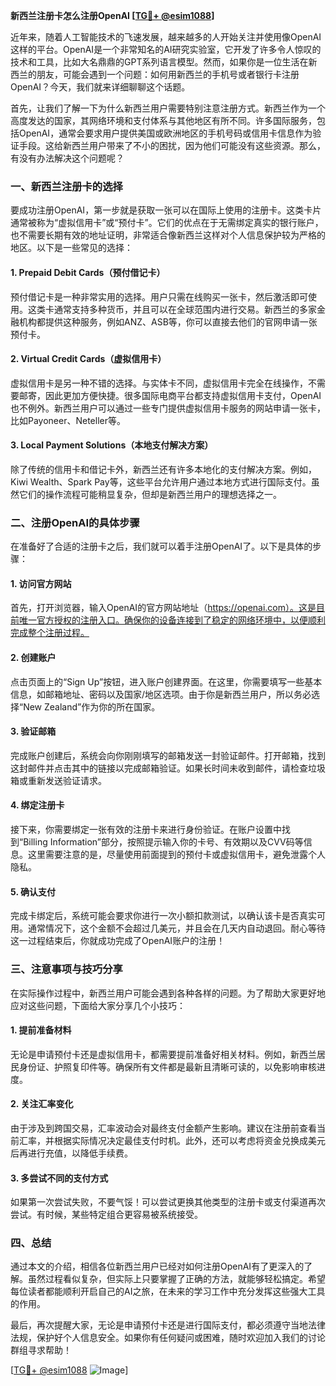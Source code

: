 **新西兰注册卡怎么注册OpenAI [[TG💪+ @esim1088](https://t.me/s/esim1088)]**

近年来，随着人工智能技术的飞速发展，越来越多的人开始关注并使用像OpenAI这样的平台。OpenAI是一个非常知名的AI研究实验室，它开发了许多令人惊叹的技术和工具，比如大名鼎鼎的GPT系列语言模型。然而，如果你是一位生活在新西兰的朋友，可能会遇到一个问题：如何用新西兰的手机号或者银行卡注册OpenAI？今天，我们就来详细聊聊这个话题。

首先，让我们了解一下为什么新西兰用户需要特别注意注册方式。新西兰作为一个高度发达的国家，其网络环境和支付体系与其他地区有所不同。许多国际服务，包括OpenAI，通常会要求用户提供美国或欧洲地区的手机号码或信用卡信息作为验证手段。这给新西兰用户带来了不小的困扰，因为他们可能没有这些资源。那么，有没有办法解决这个问题呢？

### **一、新西兰注册卡的选择**

要成功注册OpenAI，第一步就是获取一张可以在国际上使用的注册卡。这类卡片通常被称为“虚拟信用卡”或“预付卡”。它们的优点在于无需绑定真实的银行账户，也不需要长期有效的地址证明，非常适合像新西兰这样对个人信息保护较为严格的地区。以下是一些常见的选择：

#### **1. Prepaid Debit Cards（预付借记卡）**
预付借记卡是一种非常实用的选择。用户只需在线购买一张卡，然后激活即可使用。这类卡通常支持多种货币，并且可以在全球范围内进行交易。新西兰的多家金融机构都提供这种服务，例如ANZ、ASB等，你可以直接去他们的官网申请一张预付卡。

#### **2. Virtual Credit Cards（虚拟信用卡）**
虚拟信用卡是另一种不错的选择。与实体卡不同，虚拟信用卡完全在线操作，不需要邮寄，因此更加方便快捷。很多国际电商平台都支持虚拟信用卡支付，OpenAI也不例外。新西兰用户可以通过一些专门提供虚拟信用卡服务的网站申请一张卡，比如Payoneer、Neteller等。

#### **3. Local Payment Solutions（本地支付解决方案）**
除了传统的信用卡和借记卡外，新西兰还有许多本地化的支付解决方案。例如，Kiwi Wealth、Spark Pay等，这些平台允许用户通过本地方式进行国际支付。虽然它们的操作流程可能稍显复杂，但却是新西兰用户的理想选择之一。

### **二、注册OpenAI的具体步骤**

在准备好了合适的注册卡之后，我们就可以着手注册OpenAI了。以下是具体的步骤：

#### **1. 访问官方网站**
首先，打开浏览器，输入OpenAI的官方网站地址（https://openai.com）。这是目前唯一官方授权的注册入口。确保你的设备连接到了稳定的网络环境中，以便顺利完成整个注册过程。

#### **2. 创建账户**
点击页面上的“Sign Up”按钮，进入账户创建界面。在这里，你需要填写一些基本信息，如邮箱地址、密码以及国家/地区选项。由于你是新西兰用户，所以务必选择“New Zealand”作为你的所在国家。

#### **3. 验证邮箱**
完成账户创建后，系统会向你刚刚填写的邮箱发送一封验证邮件。打开邮箱，找到这封邮件并点击其中的链接以完成邮箱验证。如果长时间未收到邮件，请检查垃圾箱或重新发送验证请求。

#### **4. 绑定注册卡**
接下来，你需要绑定一张有效的注册卡来进行身份验证。在账户设置中找到“Billing Information”部分，按照提示输入你的卡号、有效期以及CVV码等信息。这里需要注意的是，尽量使用前面提到的预付卡或虚拟信用卡，避免泄露个人隐私。

#### **5. 确认支付**
完成卡绑定后，系统可能会要求你进行一次小额扣款测试，以确认该卡是否真实可用。通常情况下，这个金额不会超过几美元，并且会在几天内自动退回。耐心等待这一过程结束后，你就成功完成了OpenAI账户的注册！

### **三、注意事项与技巧分享**

在实际操作过程中，新西兰用户可能会遇到各种各样的问题。为了帮助大家更好地应对这些问题，下面给大家分享几个小技巧：

#### **1. 提前准备材料**
无论是申请预付卡还是虚拟信用卡，都需要提前准备好相关材料。例如，新西兰居民身份证、护照复印件等。确保所有文件都是最新且清晰可读的，以免影响审核进度。

#### **2. 关注汇率变化**
由于涉及到跨国交易，汇率波动会对最终支付金额产生影响。建议在注册前查看当前汇率，并根据实际情况决定最佳支付时机。此外，还可以考虑将资金兑换成美元后再进行充值，以降低手续费。

#### **3. 多尝试不同的支付方式**
如果第一次尝试失败，不要气馁！可以尝试更换其他类型的注册卡或支付渠道再次尝试。有时候，某些特定组合更容易被系统接受。

### **四、总结**

通过本文的介绍，相信各位新西兰用户已经对如何注册OpenAI有了更深入的了解。虽然过程看似复杂，但实际上只要掌握了正确的方法，就能够轻松搞定。希望每位读者都能顺利开启自己的AI之旅，在未来的学习工作中充分发挥这些强大工具的作用。

最后，再次提醒大家，无论是申请预付卡还是进行国际支付，都必须遵守当地法律法规，保护好个人信息安全。如果你有任何疑问或困难，随时欢迎加入我们的讨论群组寻求帮助！

[[TG💪+ @esim1088](https://t.me/s/esim1088) ![Image](https://i.postimg.cc/4NQfJmqS/Snipaste-2025-05-13-00-14-12.png)]